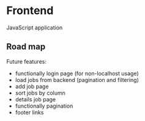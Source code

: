 # Frontend

JavaScript application

## Road map

Future features:

* functionally login page (for non-localhost usage)
* load jobs from backend (pagination and filtering)
* add job page
* sort jobs by column
* details job page
* functionally pagination
* footer links

